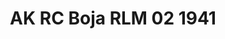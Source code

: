 ---
layout: product
title: "AK RC Boja RLM 02 1941"
price: "330" 
desc: "Acrylic Laquer 10mL"
img_path: "/assets/img/RC266.jpg"
brand: "AK "
available: true
special_offer: false
new: false
soon: false
cat: "020000"
subcat: "020200"
subsubcat: "020201"
sifra: "RC266"
popular: false
---
